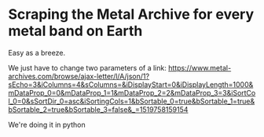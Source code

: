 # Scraping the Metal Archive for every metal band on Earth

Easy as a breeze.

We just have to change two parameters of a link: https://www.metal-archives.com/browse/ajax-letter/l/A/json/1?sEcho=3&iColumns=4&sColumns=&iDisplayStart=0&iDisplayLength=1000&mDataProp_0=0&mDataProp_1=1&mDataProp_2=2&mDataProp_3=3&iSortCol_0=0&sSortDir_0=asc&iSortingCols=1&bSortable_0=true&bSortable_1=true&bSortable_2=true&bSortable_3=false&_=1519758159154

We're doing it in python


